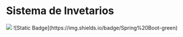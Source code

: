 <h1>Sistema de Invetarios</h1>
<img src="https://portafolio-nine-tawny.vercel.app/img/inventarios.png"/>
![Static Badge](https://img.shields.io/badge/Spring%20Boot-green)


